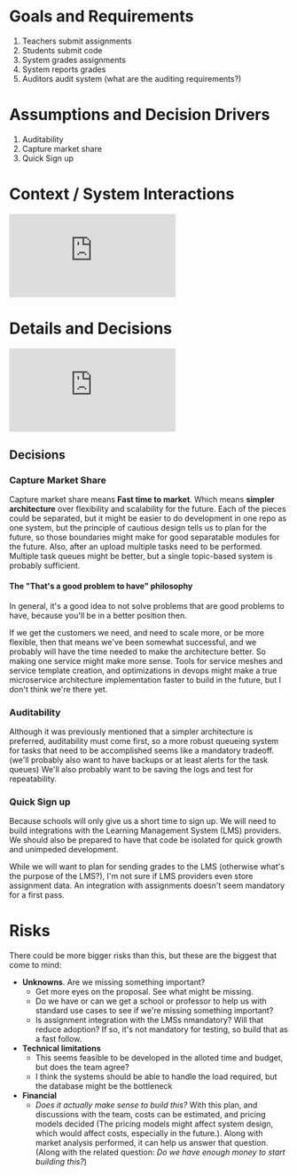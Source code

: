 # Goals and Requirements

1. Teachers submit assignments
2. Students submit code
3. System grades assignments
4. System reports grades
5. Auditors audit system (what are the auditing requirements?)

# Assumptions and Decision Drivers

1. Auditability
2. Capture market share
3. Quick Sign up

# Context / System Interactions

![System Interactions Dataflow](http://pointillism.io/mckaysalisbury/grades/prod/dataflow.gv)

# Details and Decisions

![DB](http://pointillism.io/mckaysalisbury/grades/prod/db.gv)

## Decisions

### Capture Market Share
Capture market share means **Fast time to market**. Which means **simpler architecture** over flexibility and scalability for the future. Each of the pieces could be separated, but it might be easier to do development in one repo as one system, but the principle of cautious design tells us to plan for the future, so those boundaries might make for good separatable modules for the future. Also, after an upload multiple tasks need to be performed. Multiple task queues might be better, but a single topic-based system is probably sufficient.

#### The "That's a good problem to have" philosophy
In general, it's a good idea to not solve problems that are good problems to have, because you'll be in a better position then.

If we get the customers we need, and need to scale more, or be more flexible, then that means we've been somewhat successful, and we probably will have the time needed to make the architecture better. So making one service might make more sense. Tools for service meshes and service template creation, and optimizations in devops might make a true microservice architecture implementation faster to build in the future, but I don't think we're there yet.

### Auditability
Although it was previously mentioned that a simpler architecture is preferred, auditability must come first, so a more robust queueing system for tasks that need to be accomplished seems like a mandatory tradeoff. (we'll probably also want to have backups or at least alerts for the task queues) We'll also probably want to be saving the logs and test for repeatability.

### Quick Sign up
Because schools will only give us a short time to sign up. We will need to build integrations with the Learning Management System (LMS) providers. We should also be prepared to have that code be isolated for quick growth and unimpeded development. 

While we will want to plan for sending grades to the LMS (otherwise what's the purpose of the LMS?), I'm not sure if LMS providers even store assignment data. An integration with assignments doesn't seem mandatory for a first pass.

# Risks
There could be more bigger risks than this, but these are the biggest that come to mind:

* **Unknowns**. Are we missing something important?
  * Get more eyes on the proposal. See what might be missing.
  * Do we have or can we get a school or professor to help us with standard use cases to see if we're missing something important?
  * Is assignment integration with the LMSs nmandatory? Will that reduce adoption? If so, it's not mandatory for testing, so build that as a fast follow.
* **Technical limitations**
  * This seems feasible to be developed in the alloted time and budget, but does the team agree?
  * I think the systems should be able to handle the load required, but the database might be the bottleneck
* **Financial**
  * *Does it actually make sense to build this?* With this plan, and discussions with the team, costs can be estimated, and pricing models decided (The pricing models might affect system design, which would affect costs, especially in the future.). Along with market analysis performed, it can help us answer that question. (Along with the related question: *Do we have enough money to start building this?*)